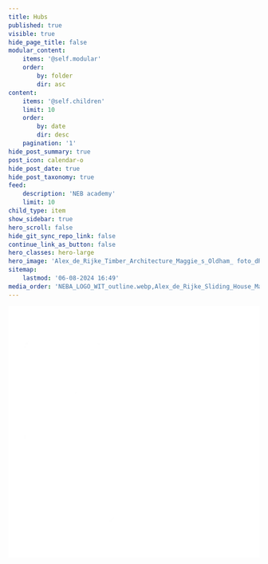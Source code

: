 ```yaml
---
title: Hubs
published: true
visible: true
hide_page_title: false
modular_content:
    items: '@self.modular'
    order:
        by: folder
        dir: asc
content:
    items: '@self.children'
    limit: 10
    order:
        by: date
        dir: desc
    pagination: '1'
hide_post_summary: true
post_icon: calendar-o
hide_post_date: true
hide_post_taxonomy: true
feed:
    description: 'NEB academy'
    limit: 10
child_type: item
show_sidebar: true
hero_scroll: false
hide_git_sync_repo_link: false
continue_link_as_button: false
hero_classes: hero-large
hero_image: 'Alex_de_Rijke_Timber_Architecture_Maggie_s_Oldham_ foto_dRMMStudio.webp'
sitemap:
    lastmod: '06-08-2024 16:49'
media_order: 'NEBA_LOGO_WIT_outline.webp,Alex_de_Rijke_Sliding_House_Marsh_Morgan.webp,Alex_de_Rijke_Oldham_dRMMStudio.webp,Alex_de_Rijke_Timber_Maggie_s_Oldham_dRMMStudio.webp'
---
```


![NEBA_LOGO_WIT_outline](NEBA_LOGO_WIT_outline.webp?resize=400,400 "NEBA_LOGO_WIT_outline")